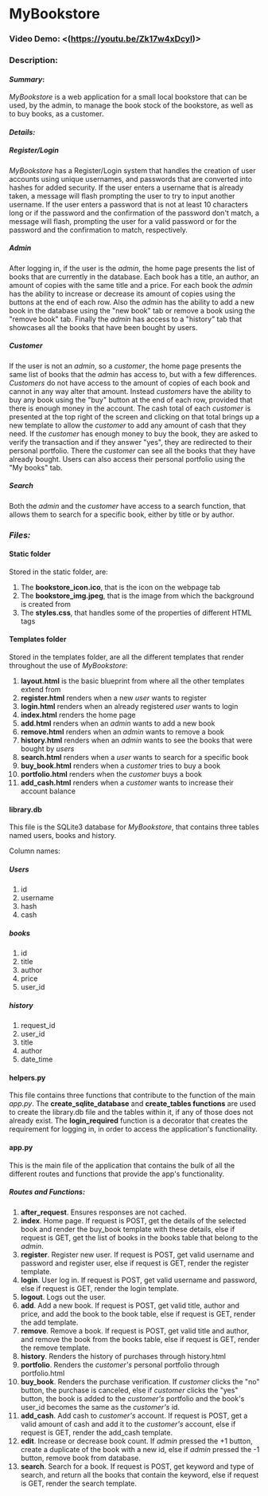 # MyBookstore
### Video Demo:  <(https://youtu.be/Zk17w4xDcyI)>
### Description:
#### ***Summary***:
*MyBookstore* is a web application for a small local bookstore that can be used, by the admin, to manage the book stock of the bookstore, as well as to buy books, as a customer.

#### ***Details:***
##### **Register/Login**
*MyBookstore* has a Register/Login system that handles the creation of user accounts using unique usernames, and passwords that are converted into hashes for added security. 
If the user enters a username that is already taken, a message will flash prompting the user to try to input another username. 
If the user enters a password that is not at least 10 characters long or if the password and the confirmation of the password don't match, a message will flash, prompting the user for a valid password or for the password and the confirmation to match, respectively.

##### **Admin**
After logging in, if the user is the *admin*, the home page presents the list of books that are currently in the database. Each book has a title, an author, an amount of copies with the same title and a price. For each book the *admin* has the ability to increase or decrease its amount of copies using the buttons at the end of each row. Also the *admin* has the ability to add a new book in the database using the "new book" tab or remove a book using the "remove book" tab. Finally the *admin* has access to a "history" tab that showcases all the books that have been bought by users.

##### **Customer**
If the user is not an *admin*, so a *customer*, the home page presents the same list of books that the *admin* has access to, but with a few differences. *Customers* do not have access to the amount of copies of each book and cannot in any way alter that amount. Instead *customers* have the ability to buy any book using the "buy" button at the end of each row, provided that there is enough money in the account. The cash total of each *customer* is presented at the top right of the screen and clicking on that total brings up a new template to allow the *customer* to add any amount of cash that they need. If the *customer* has enough money to buy the book, they are asked to verify the transaction and if they answer "yes", they are redirected to their personal portfolio. There the *customer* can see all the books that they have already bought. Users can also access their personal portfolio using the "My books" tab.

##### **Search**
Both the *admin* and the *customer* have access to a search function, that allows them to search for a specific book, either by title or by author.

### ***Files:***

#### **Static folder**
Stored in the static folder, are:
1. The **bookstore_icon.ico**, that is the icon on the webpage tab
2. The **bookstore_img.jpeg**, that is the image from which the background is created from
3. The **styles.css**, that handles some of the properties of different HTML tags

#### **Templates folder**
Stored in the templates folder, are all the different templates that render throughout the use of *MyBookstore*:
1. **layout.html**  is the basic blueprint from where all the other templates extend from
2. **register.html**  renders when a new *user* wants to register
3. **login.html**  renders when an already registered *user* wants to login
4. **index.html**  renders the home page
5. **add.html**  renders when an *admin* wants to add a new book
6. **remove.html**  renders when an *admin* wants to remove a book
7. **history.html**  renders when an *admin* wants to see the books that were bought by *users*
8. **search.html**  renders when a *user* wants to search for a specific book
9. **buy_book.html**  renders when a *customer* tries to buy a book
10. **portfolio.html**  renders when the *customer* buys a book
11. **add_cash.html**  renders when a *customer* wants to increase their account balance

#### **library.db**
This file is the SQLite3 database for *MyBookstore*, that contains three tables named users, books and history.

Column names:

##### **Users**
1. id
2. username
3. hash
4. cash

##### **books**
1. id
2. title
3. author
4. price
5. user_id

##### **history**
1. request_id
2. user_id
3. title
4. author
5. date_time

#### **helpers.py**
This file contains three functions that contribute to the function of the main *app.py*. The **create_sqlite_database** and **create_tables functions** are used to create the library.db file and the tables within it, if any of those does not already exist. The **login_required** function is a decorator that creates the requirement for logging in, in order to access the application's functionality.

#### **app.py**
This is the main file of the application that contains the bulk of all the different routes and functions that provide the app's functionality.

##### **Routes and Functions**:

1. **after_request**. Ensures responses are not cached.
2. **index**. Home page. If request is POST, get the details of the selected book and render the buy_book template with these details, else if request is GET, get the list of books in the books table that belong to the *admin*.
3. **register**. Register new user. If request is POST, get valid username and password and register user, else if request is GET, render the register template.
4. **login**. User log in. If request is POST, get valid username and password, else if request is GET, render the login template.
5. **logout**. Logs out the user.
6. **add**. Add a new book. If request is POST, get valid title, author and price, and add the book to the book table, else if request is GET, render the add template.
7. **remove**. Remove a book. If request is POST, get valid title and author, and remove the book from the books table, else if request is GET, render the remove template.
8. **history**. Renders the history of purchases through history.html
9. **portfolio**. Renders the *customer's* personal portfolio through portfolio.html
10. **buy_book**. Renders the purchase verification. If *customer* clicks the "no" button, the purchase is canceled, else if *customer* clicks the "yes" button, the book is added to the *customer's* portfolio and the book's user_id becomes the same as the *customer's* id.
11. **add_cash**. Add cash to *customer's* account. If request is POST, get a valid amount of cash and add it to the *customer's* account, else if request is GET, render the add_cash template.
12. **edit**. Increase or decrease book count. If *admin* pressed the +1 button, create a duplicate of the book with a new id, else if *admin* pressed the -1 button, remove book from database.
13. **search**. Search for a book. If request is POST, get keyword and type of search, and return all the books that contain the keyword, else if request is GET, render the search template.


 










